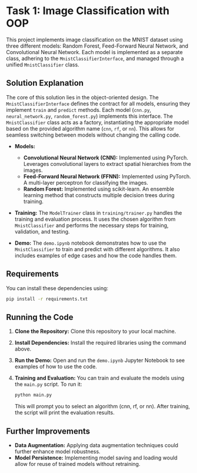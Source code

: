 
# Task 1: Image Classification with OOP

This project implements image classification on the MNIST dataset using three different models: Random Forest, Feed-Forward Neural Network, and Convolutional Neural Network. Each model is implemented as a separate class, adhering to the `MnistClassifierInterface`, and managed through a unified `MnistClassifier` class.



## Solution Explanation

The core of this solution lies in the object-oriented design. The `MnistClassifierInterface` defines the contract for all models, ensuring they implement `train` and `predict` methods. Each model (`cnn.py`, `neural_network.py`, `random_forest.py`) implements this interface. The `MnistClassifier` class acts as a factory, instantiating the appropriate model based on the provided algorithm name (`cnn`, `rf`, or `nn`). This allows for seamless switching between models without changing the calling code.

*   **Models:**
    *   **Convolutional Neural Network (CNN):** Implemented using PyTorch. Leverages convolutional layers to extract spatial hierarchies from the images.
    *   **Feed-Forward Neural Network (FFNN):** Implemented using PyTorch. A multi-layer perceptron for classifying the images.
    *   **Random Forest:** Implemented using scikit-learn. An ensemble learning method that constructs multiple decision trees during training.

*   **Training:** The `ModelTrainer` class in `training/trainer.py` handles the training and evaluation process. It uses the chosen algorithm from `MnistClassifier` and performs the necessary steps for training, validation, and testing.

*   **Demo:** The `demo.ipynb` notebook demonstrates how to use the `MnistClassifier` to train and predict with different algorithms. It also includes examples of edge cases and how the code handles them.

## Requirements



You can install these dependencies using:

```bash
pip install -r requirements.txt
```

## Running the Code

1.  **Clone the Repository:** Clone this repository to your local machine.
2.  **Install Dependencies:** Install the required libraries using the command above.
3.  **Run the Demo:** Open and run the `demo.ipynb` Jupyter Notebook to see examples of how to use the code.

4.  **Training and Evaluation:** You can train and evaluate the models using the `main.py` script. To run it:

    ```bash
    python main.py
    ```

    This will prompt you to select an algorithm (cnn, rf, or nn). After training, the script will print the evaluation results.



## Further Improvements


*   **Data Augmentation:** Applying data augmentation techniques could further enhance model robustness.
*   **Model Persistence:** Implementing model saving and loading would allow for reuse of trained models without retraining.


